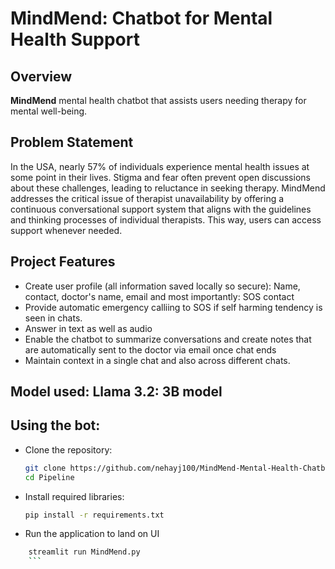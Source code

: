 # MindMend: Chatbot for Mental Health Support

## Overview

**MindMend** 
mental health chatbot that assists users needing therapy for mental well-being.

## Problem Statement

In the USA, nearly 57% of individuals experience mental health issues at some point in their lives. Stigma and fear often prevent open discussions about these challenges, leading to reluctance in seeking therapy. MindMend addresses the critical issue of therapist unavailability by offering a continuous conversational support system that aligns with the guidelines and thinking processes of individual therapists. This way, users can access support whenever needed.


## Project Features

- Create user profile (all information saved locally so secure): Name, contact, doctor's name, email and most importantly: SOS contact
- Provide automatic emergency calliing to SOS if self harming tendency is seen in chats.
- Answer in text as well as audio 
- Enable the chatbot to summarize conversations and create notes that are automatically sent to the doctor via email once chat ends
- Maintain context in a single chat and also across different chats.

## Model used: Llama 3.2: 3B model

## Using the bot:

- Clone the repository:  
     ```bash
     git clone https://github.com/nehayj100/MindMend-Mental-Health-Chatbot-Assistant
     cd Pipeline
     ```
- Install required libraries:  
    ```bash
    pip install -r requirements.txt
    ```
- Run the application to land on UI
```bash
    streamlit run MindMend.py
    ```

